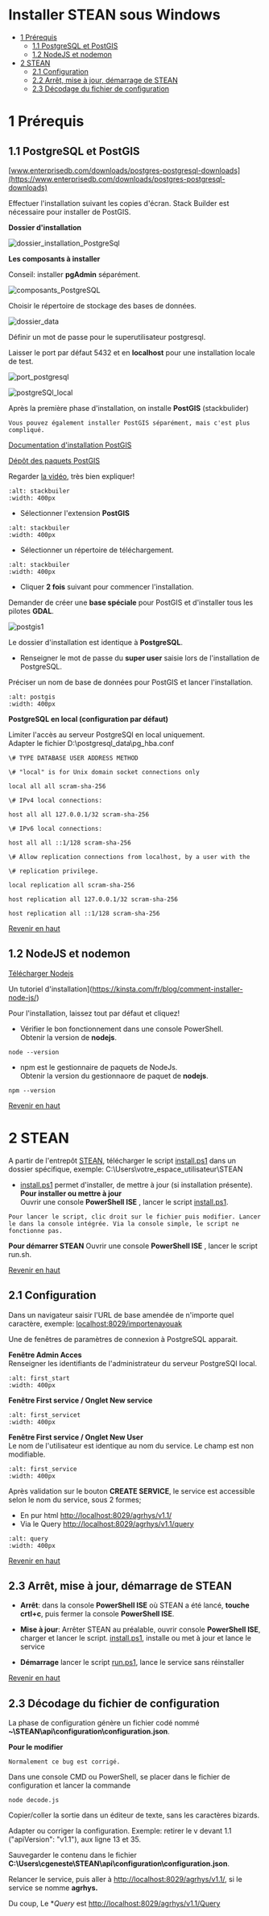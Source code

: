# Installer STEAN sous Windows
- [1 Prérequis](#prerequis)  
  - [1.1 PostgreSQL et PostGIS](#postgresl)  
  - [1.2 NodeJS et nodemon](#nodejs)  
- [2 STEAN](#steanwindows)  
  - [2.1 Configuration](#configuration)  
  - [2.2 Arrêt, mise à jour, démarrage de STEAN](#start)  
  - [2.3 Décodage du fichier de configuration](#decode)  

<a id="top"></a>
<a id="prerequis"></a>
# 1 Prérequis

<a id="postgresl"></a>
## 1.1 PostgreSQL et PostGIS

[www.enterprisedb.com/downloads/postgres-postgresql-downloads](https://www.enterprisedb.com/downloads/postgres-postgresql-downloads)

Effectuer l'installation suivant les copies d'écran. Stack Builder est nécessaire pour installer de PostGIS.

**Dossier d'installation**

![dossier_installation_PostgreSql](dossier_install_PostgreSQL.png)

**Les composants à installer**  

Conseil: installer **pgAdmin** séparément.

![composants_PostgreSQL](composants_PostgreSQL.png)

Choisir le répertoire de stockage des bases de données.

![dossier_data](dossier_data.png)  

Définir un mot de passe pour le superutilisateur postgresql.  

Laisser le port par défaut 5432 et en **localhost** pour une installation
locale de test.

![port_postgresql](port_postgresql.png)

![postgreSQl_local](postgreSQl_local.png)

Après la première phase d'installation, on installe **PostGIS** (stackbulider)  

```{note}
Vous pouvez également installer PostGIS séparément, mais c'est plus compliqué.
```
[Documentation d'installation PostGIS](https://postgis.net/documentation/getting_started/install_windows)

[Dépôt des paquets PostGIS](https://download.osgeo.org/postgis/windows/pg16/?C=M&O=D>)

Regarder [la vidéo](https://video.osgeo.org/w/57e27085-6352-43e6-b64a-c29c1dcda8ee), très bien expliquer!

```{image} stackbuiler1.png
:alt: stackbuiler
:width: 400px
```

* Sélectionner l'extension **PostGIS**  
```{image} stackbuiler2.png
:alt: stackbuiler
:width: 400px
```

* Sélectionner un répertoire de téléchargement.  
```{image} stackbuiler3.png
:alt: stackbuiler
:width: 400px
```
* Cliquer **2 fois** suivant pour commencer l'installation.

Demander de créer une **base spéciale** pour PostGIS et d'installer tous les pilotes **GDAL**.

![postgis1](postgis1.png)

Le dossier d'installation est identique à **PostgreSQL**.

* Renseigner le mot de passe du **super user** saisie lors de l'installation de PostgreSQL.

Préciser un nom de base de données pour PostGIS et lancer l'installation.

```{image} postgis2.png
:alt: postgis
:width: 400px
```
 
**PostgreSQL en local (configuration par défaut)**

Limiter l'accès au serveur PostgreSQl en local uniquement.  
Adapter le fichier D:\postgresql_data\pg_hba.conf
```
\# TYPE DATABASE USER ADDRESS METHOD

\# "local" is for Unix domain socket connections only

local all all scram-sha-256

\# IPv4 local connections:

host all all 127.0.0.1/32 scram-sha-256

\# IPv6 local connections:

host all all ::1/128 scram-sha-256

\# Allow replication connections from localhost, by a user with the

\# replication privilege.

local replication all scram-sha-256

host replication all 127.0.0.1/32 scram-sha-256

host replication all ::1/128 scram-sha-256
```
[Revenir en haut](#top)  
<a id="nodejs"></a>
## 1.2 NodeJS et nodemon

[Télécharger Nodejs](https://nodejs.org/en/download)

Un tutoriel d'installation](https://kinsta.com/fr/blog/comment-installer-node-js/)

Pour l'installation, laissez tout par défaut et cliquez!

* Vérifier le bon fonctionnement dans une console PowerShell.  
Obtenir la version de **nodejs**.
```
node --version
```
* npm est le gestionnaire de paquets de NodeJs.  
Obtenir la version du gestionnaore de paquet de  **nodejs**.

```
npm --version
```
[Revenir en haut](#top) 
<a id="steanwindows"></a>
# 2 STEAN

A partir de l'entrepôt [STEAN](<https://github.com/Mario-35/STEAN>), télécharger le script
[install.ps1](https://github.com/Mario-35/STEAN/blob/main/scripts/install.ps1) dans un dossier spécifique, exemple: C:\Users\votre_espace_utilisateur\STEAN

* [install.ps1](https://github.com/Mario-35/STEAN/blob/main/scripts/install.ps1) permet d'installer, de mettre à jour (si installation présente).
**Pour installer ou mettre à jour**  
Ouvrir une console **PowerShell ISE** , lancer le script [install.ps1](https://github.com/Mario-35/STEAN/blob/main/scripts/install.ps1).  

```{important}
Pour lancer le script, clic droit sur le fichier puis modifier. Lancer le dans la console intégrée. Via la console simple, le script ne fonctionne pas.
```
**Pour démarrer STEAN** 
Ouvrir une console **PowerShell ISE** , lancer le script run.sh.

[Revenir en haut](#top)  
<a id="configuration"></a>
## 2.1 Configuration 

Dans un navigateur saisir l'URL de base amendée de n'importe quel caractère, exemple:
[localhost:8029/importenayouak](http:/localhost:8029/importenayoik)

Une de fenêtres de paramètres de connexion à PostgreSQL apparait.

**Fenêtre Admin Acces**  
Renseigner les identifiants de l'administrateur du serveur PostgreSQl local.

```{image} AdminAccess.png
:alt: first_start
:width: 400px
```
**Fenêtre First service / Onglet New service**

```{image} first_service1.png
:alt: first_servicet
:width: 400px
```

**Fenêtre First service / Onglet New User**  
Le nom de l'utilisateur est identique au nom du service. Le champ est non modifiable.

```{image} first_service2.png
:alt: first_service
:width: 400px
```

Après validation sur le bouton **CREATE SERVICE**, le service est accessible selon le nom du service, sous 2 formes;  
* En pur html <http://localhost:8029/agrhys/v1.1/>
* Via le Query <http://localhost:8029/agrhys/v1.1/query>

```{image} query.png
:alt: query
:width: 400px
```

[Revenir en haut](#top)  
<a id="start"></a>
## 2.3 Arrêt, mise à jour, démarrage de STEAN

* **Arrêt**: dans la console **PowerShell ISE** où STEAN a été lancé, **touche crtl+c**, puis fermer la console **PowerShell ISE**.

* **Mise à jour**: Arrêter STEAN au préalable, ouvrir console **PowerShell ISE**, charger et lancer le script.
[install.ps1](https://github.com/Mario-35/STEAN/blob/main/scripts/install.ps1), installe ou met à jour et lance le service

* **Démarrage** lancer le script
[run.ps1](https://github.com/Mario-35/STEAN/blob/main/scripts/run.ps1), lance le service sans réinstaller

[Revenir en haut](#top)  
<a id="decode"></a>
## 2.3 Décodage du fichier de configuration

La phase de configuration génère un fichier codé nommé
**\~\STEAN\api\configuration\configuration.json**.

**Pour le modifier**
```{note}
Normalement ce bug est corrigé.
```

Dans une console CMD ou PowerShell, se placer dans le fichier de
configuration et lancer la commande
```
node decode.js
```

Copier/coller la sortie dans un éditeur de texte, sans les caractères bizards.

Adapter ou corriger la configuration. Exemple: retirer le v devant 1.1 ("apiVersion": "v1.1"), aux ligne 13 et 35.

Sauvegarder le contenu dans le fichier **C:\Users\cgeneste\STEAN\api\configuration\configuration.json**.

Relancer le service, puis aller à <http://localhost:8029/agrhys/v1.1/>, si le service se nomme **agrhys.**

Du coup, Le **Query* est <http://localhost:8029/agrhys/v1.1/Query>
